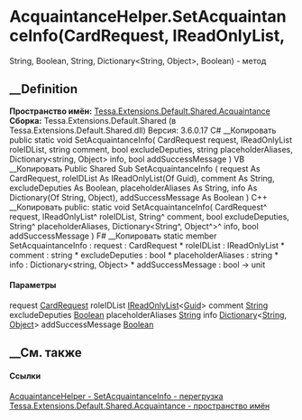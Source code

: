 # AcquaintanceHelper.SetAcquaintanceInfo(CardRequest, IReadOnlyList<Guid>,
String, Boolean, String, Dictionary<String, Object>, Boolean) - метод
##  __Definition
 **Пространство имён:**
[Tessa.Extensions.Default.Shared.Acquaintance](N_Tessa_Extensions_Default_Shared_Acquaintance.htm)  
 **Сборка:** Tessa.Extensions.Default.Shared (в
Tessa.Extensions.Default.Shared.dll) Версия: 3.6.0.17
C# __Копировать
     public static void SetAcquaintanceInfo(
    	CardRequest request,
    	IReadOnlyList<Guid> roleIDList,
    	string comment,
    	bool excludeDeputies,
    	string placeholderAliases,
    	Dictionary<string, Object> info,
    	bool addSuccessMessage
    )
VB __Копировать
     Public Shared Sub SetAcquaintanceInfo ( 
    	request As CardRequest,
    	roleIDList As IReadOnlyList(Of Guid),
    	comment As String,
    	excludeDeputies As Boolean,
    	placeholderAliases As String,
    	info As Dictionary(Of String, Object),
    	addSuccessMessage As Boolean
    )
C++ __Копировать
     public:
    static void SetAcquaintanceInfo(
    	CardRequest^ request, 
    	IReadOnlyList<Guid>^ roleIDList, 
    	String^ comment, 
    	bool excludeDeputies, 
    	String^ placeholderAliases, 
    	Dictionary<String^, Object^>^ info, 
    	bool addSuccessMessage
    )
F# __Копировать
     static member SetAcquaintanceInfo : 
            request : CardRequest * 
            roleIDList : IReadOnlyList<Guid> * 
            comment : string * 
            excludeDeputies : bool * 
            placeholderAliases : string * 
            info : Dictionary<string, Object> * 
            addSuccessMessage : bool -> unit 
#### Параметры
request [CardRequest](T_Tessa_Cards_CardRequest.htm)
roleIDList
[IReadOnlyList](https://learn.microsoft.com/dotnet/api/system.collections.generic.ireadonlylist-1)<[Guid](https://learn.microsoft.com/dotnet/api/system.guid)>
comment [String](https://learn.microsoft.com/dotnet/api/system.string)
excludeDeputies
[Boolean](https://learn.microsoft.com/dotnet/api/system.boolean)
placeholderAliases
[String](https://learn.microsoft.com/dotnet/api/system.string)
info
[Dictionary](https://learn.microsoft.com/dotnet/api/system.collections.generic.dictionary-2)<[String](https://learn.microsoft.com/dotnet/api/system.string),
[Object](https://learn.microsoft.com/dotnet/api/system.object)>
addSuccessMessage
[Boolean](https://learn.microsoft.com/dotnet/api/system.boolean)
## __См. также
#### Ссылки
[AcquaintanceHelper -
](T_Tessa_Extensions_Default_Shared_Acquaintance_AcquaintanceHelper.htm)
[SetAcquaintanceInfo -
перегрузка](Overload_Tessa_Extensions_Default_Shared_Acquaintance_AcquaintanceHelper_SetAcquaintanceInfo.htm)
[Tessa.Extensions.Default.Shared.Acquaintance - пространство
имён](N_Tessa_Extensions_Default_Shared_Acquaintance.htm)

